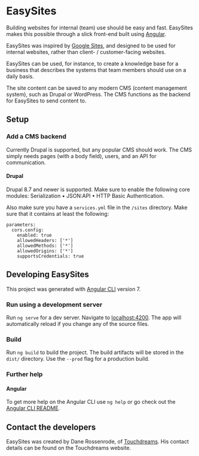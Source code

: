 # EasySites

Building websites for internal (team) use should be easy and fast. EasySites makes this possible through a slick front-end built using [Angular](https://angular.io/).

EasySites was inspired by [Google Sites](https://gsuite.google.com/intl/en/products/sites/), and designed to be used for internal websites, rather than client- / customer-facing websites.

EasySites can be used, for instance, to create a knowledge base for a business that describes the systems that team members should use on a daily basis.

The site content can be saved to any modern CMS (content management system), such as Drupal or WordPress. The CMS functions as the backend for EasySites to send content to.

## Setup

### Add a CMS backend
Currently Drupal is supported, but any popular CMS should work. The CMS simply needs pages (with a body field), users, and an API for communication.

#### Drupal
Drupal 8.7 and newer is supported. Make sure to enable the following core modules: Serialization &bull; JSON:API &bull; HTTP Basic Authentication.

Also make sure you have a `services.yml` file in the `/sites` directory. Make sure that it contains at least the following:
```
parameters:
  cors.config:
    enabled: true
    allowedHeaders: ['*']
    allowedMethods: ['*']
    allowedOrigins: ['*']
    supportsCredentials: true
```

## Developing EasySites

This project was generated with [Angular CLI](https://github.com/angular/angular-cli) version 7.

### Run using a development server

Run `ng serve` for a dev server. Navigate to [localhost:4200](http://localhost:4200/). The app will automatically reload if you change any of the source files.

### Build

Run `ng build` to build the project. The build artifacts will be stored in the `dist/` directory. Use the `--prod` flag for a production build.

### Further help

#### Angular
To get more help on the Angular CLI use `ng help` or go check out the [Angular CLI README](https://github.com/angular/angular-cli/blob/master/README.md).

## Contact the developers
EasySites was created by Dane Rossenrode, of [Touchdreams](http://touchdreams.co.za/). His contact details can be found on the Touchdreams website.
